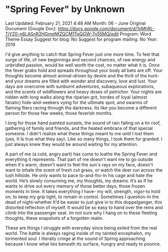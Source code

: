 # "Spring Fever" by Unknown

Last Updated: February 21, 2021 4:48 AM
Month: 06 - June
Original Document (Google Doc): https://docs.google.com/document/d/1xMhRL-TiYZ0-n6LASnR2HGmqNfZQCM1TqQGW-7n55MQ/edit
Program: Word Theme Essay
Suggest for blog: No
Suggest for program mailing: No
Year: 2019

I'd give anything to catch that Spring Fever just one more time. To feel that surge of life, of new beginnings and second chances, of raw energy and unbridled passion, would be well worth the cost, no matter what it is. Once the fever grabs hold and spreads throughout your body all bets are off. Your thoughts become almost animal-driven by desire and the thrill of the hunt-and your dreams are filled with wonder and discovery, love and lust. Your days are overcome with sunburnt adventures, subaqueous explorations, and the scents of wildflowers and heavy doses of petrichor. Your nights are ridden with long walks along the riparian grit, hordes of loyal (almost fanatic) hide-and-seekers vying for the ultimate spot, and swarms of flaming fliers racing through the darkness. Its like you become a different person for those few weeks, those feverish months.

I long for those hand painted sunsets, the sound of rain falling on a tin roof, gathering of family and friends, and the heated embrace of that special someone. I didn't realize what these things meant to me until I lost them (yes, It Is true what they say). Like so many things, I took them for granted. I just always knew they would be around waiting for my attention.

A part of me (a cold, angry part) has come to loathe the Spring Fever and everything it represents. That part of me doesn't want me to go outside when it's warm, doesn't want to feel the sun's rays on my face, doesn't want to inhale the scent of fresh cut grass, or watch the deer run across the lush hillside. He only wants to pace to-and-fro-In his cage and hate the world. He’s slowly consuming me, my thoughts, my dreams. It’s as if he wants to drive out every memory of those better days, those frozen moments In time. It takes everything I have- my will, strength, vigor-to hold on, to keep my grip tight, to remain in control. Sometimes I question-In the dead of night-whether It’d be easier to just give in to this doppelganger, this distorted reflection of myself. It would be so easy to hand over the reins and climb Into the passenger seat. Im not sure why I hang on to these fleeting thoughts, these snapshots of a forgotten realm.

These are things I struggle with everyday since being exiled from the real world. The battle is always raging inside of my tainted encephalon, my tormented soul. I literally cringe at the sound of Spring approaching because I know what lies beneath its surface, hungry and ready to pounce.